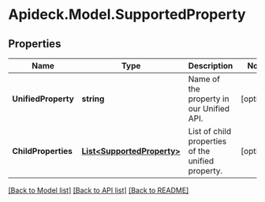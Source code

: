 # Apideck.Model.SupportedProperty

## Properties

Name | Type | Description | Notes
------------ | ------------- | ------------- | -------------
**UnifiedProperty** | **string** | Name of the property in our Unified API. | [optional] 
**ChildProperties** | [**List&lt;SupportedProperty&gt;**](SupportedProperty.md) | List of child properties of the unified property. | [optional] 

[[Back to Model list]](../README.md#documentation-for-models) [[Back to API list]](../README.md#documentation-for-api-endpoints) [[Back to README]](../README.md)

